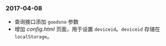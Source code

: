 ### 2017-04-08
* 查询接口添加 `goodsno` 参数
* 增加 *config.html* 页面，用于设置 `deviceid`。`deviceid` 存储在 `localStorage`。